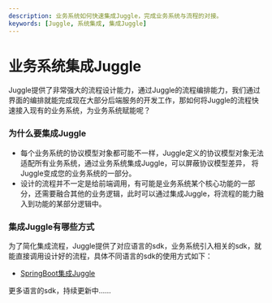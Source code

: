 ```yaml
---
description: 业务系统如何快速集成Juggle，完成业务系统与流程的对接。
keywords: [Juggle, 系统集成, 集成Juggle]
---
```


# 业务系统集成Juggle
Juggle提供了非常强大的流程设计能力，通过Juggle的流程编排能力，我们通过界面的编排就能完成现在大部分后端服务的开发工作，那如何将Juggle的流程快速接入现有的业务系统，为业务系统赋能呢？

### 为什么要集成Juggle

- 每个业务系统的协议模型对象都可能不一样，Juggle定义的协议模型对象无法适配所有业务系统，通过业务系统集成Juggle，可以屏蔽协议模型差异， 将Juggle变成您的业务系统的一部分。
- 设计的流程并不一定是给前端调用，有可能是业务系统某个核心功能的一部分，还需要融合其他的业务逻辑，此时可以通过集成Juggle，将流程的能力融入到功能的某部分逻辑中。

### 集成Juggle有哪些方式

为了简化集成流程，Juggle提供了对应语言的sdk，业务系统引入相关的sdk，就能直接调用设计好的流程，具体不同语言的sdk的使用方式如下：

- [SpringBoot集成Juggle](https://www.juggle.plus/docs/guide/user/integration/spring-boot-juggle)

更多语言的sdk，持续更新中......